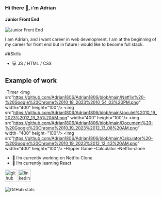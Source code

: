 ### Hi there 👋,  i'm Adrian
#### Junior Front End
![Junior Front End](https://res.cloudinary.com/practicaldev/image/fetch/s--zvqWPr9P--/c_imagga_scale,f_auto,fl_progressive,h_420,q_auto,w_1000/https://dev-to-uploads.s3.amazonaws.com/uploads/articles/j0jv015bge560tv0zf6k.jpg)

I am Adrian, and i want career in web development. I am at the beginning of my career for front end but in future i would like to become full stack.

##Skills 
* 💻 JS / HTML / CSS

 ## Example of work
 -Timer         <img src"https://github.com/Adrian1806/Adrian1806/blob/main/Netflix%20-%20Google%20Chrome%2010_18_2023%2010_54_03%20PM.png" width="400" height="100"/>
 <img src"https://github.com/Adrian1806/Adrian1806/blob/main/Joculet%2010_19_2023%2012_13_35%20AM.png" width="400" height="100"/>
 <img src"https://github.com/Adrian1806/Adrian1806/blob/main/Document%20-%20Google%20Chrome%2010_19_2023%2012_13_08%20AM.png" width="400" height="100"/>
 <img src"https://github.com/Adrian1806/Adrian1806/blob/main/Calculator%20-%20Google%20Chrome%2010_19_2023%2012_12_43%20AM.png" width="400" height="100"/>
 -Flipper Game
 -Calculator
 -Netflix-clone

- 🔭 I’m currently working on Netflix-Clone 
- 🌱 I’m currently learning React 


[<img src='https://cdn.jsdelivr.net/npm/simple-icons@3.0.1/icons/github.svg' alt='github' height='40'>](https://github.com/Adrian1806)  [<img src='https://cdn.jsdelivr.net/npm/simple-icons@3.0.1/icons/linkedin.svg' alt='linkedin' height='40'>](https://www.linkedin.com/in/adrian-voicu-071970272/)  

![GitHub stats](https://github-readme-stats.vercel.app/api?username=Adrian1806&show_icons=true)  

